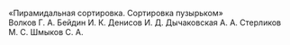 <h>«Пирамидальная сортировка. Сортировка пузырьком»</h>
<br><t>Волков Г. А.
Бейдин И. К.
Денисов И. Д.
Дычаковская А. А.
Стерликов М. С.
Шмыков С. А.
</t>

